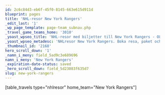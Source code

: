 ```yaml
---
id: 2c6c84d3-eb6f-45f0-8145-663e615d911d
blueprint: pages
title: 'NHL-resor New York Rangers'
_edit_last: '1'
_wp_page_template: page-team_subnav.php
_travel_game_teams_home: '3010'
_yoast_wpseo_title: 'NHL-resor med biljetter till New York Rangers - OLKA Sportresor'
_yoast_wpseo_metadesc: 'NHLresor New York Rangers. Boka resa, paket och biljetter till New York Rangers här. Vår mångåriga erfarenhet ger dig trygghet under din NHLresa. Välkommen.'
_thumbnail_id: '2168'
hero_scroll_down: '1'
_namn_i_meny: field_5ad9c3e689696
namn_i_meny: 'New York Rangers'
_expiration-date-status: saved
_hero_scroll_down: field_5d23083f635d7
slug: new-york-rangers
---
```

[table_travels type="nhlresor" home_team="New York Rangers"]